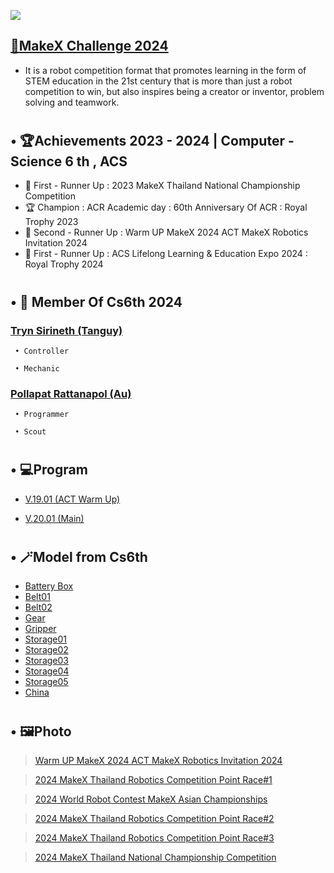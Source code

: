 <img src = "https://lh4.googleusercontent.com/proxy/-3tYmsiYINiCU92d21cdiZ9rmGSf8HXauVk5Qw7P0VA5TZQ69eB8mIs7x6TNYfMQ1iRbcqRLX_rdti9fQSE4sQW7mrumejvF74WMQ0UiJ8hRkxVvcIfFM85VwEGU212MlXwvT-tu612xPpcjfAVJog-aCMQH_JM0kw"></img>
## [🤖MakeX Challenge 2024](https://www.youtube.com/watch?v=AydWgBX8IwI&t=6s)
* It is a robot competition format that promotes learning in the form of STEM education in the 21st century that is more than just a robot competition to win, but also inspires being a creator or inventor, problem solving and teamwork.
#
## • 🏆Achievements 2023 - 2024 | Computer - Science 6 th , ACS

* 🥈 First - Runner Up : 2023 MakeX Thailand National Championship Competition
* 🏆 Champion : ACR Academic day : 60th Anniversary Of ACR : Royal Trophy 2023 
* 🥉 Second - Runner Up : Warm UP MakeX 2024 ACT MakeX Robotics Invitation 2024
* 🥈 First - Runner Up :  ACS Lifelong Learning & Education Expo 2024 : Royal Trophy 2024 

#
## • 👯 Member Of Cs6th 2024
  ### [ Tryn Sirineth (Tanguy)](https://www.instagram.com/_t.sirineth_/)

     • Controller

     • Mechanic

  ### [ Pollapat Rattanapol (Au)](https://www.instagram.com/pollapat.ax/)

     • Programmer

     • Scout
#
## • 💻Program
* [V.19.01 (ACT Warm Up)](V.19.01.py)

* [V.20.01 (Main)](V.20.01.py)

#

## • 🪄Model from Cs6th
* [Battery Box](Model/Battery%20Box.stl)
* [Belt01](Model/Belt01.svg)
* [Belt02](Model/Belt02.svg)
* [Gear](Model/Gear.stl)
* [Gripper](Model/Gripper.stl)
* [Storage01](Model/Storage01.stl)
* [Storage02](Model/Storage02.stl)
* [Storage03](Model/Storage03.stl)
* [Storage04](Model/Storage04.stl)
* [Storage05](Model/Storage05.stl)
* [China](Model/MakeX%20China.stl)
#

## • 🖼️Photo

><a href="Photo/Warmup.md" target="_blank">Warm UP MakeX 2024 ACT MakeX Robotics Invitation 2024</a>

><a href="Photo/Point1.md" target="_blank">2024 MakeX Thailand Robotics Competition Point Race#1</a>

><a href="Photo/Asian.md" target="_blank">2024 World Robot Contest MakeX Asian Championships</a>

><a href="Photo/Point2.md" target="_blank">2024 MakeX Thailand Robotics Competition Point Race#2</a>

><a href="Photo/Point3.md" target="_blank">2024 MakeX Thailand Robotics Competition Point Race#3</a>

><a href="Photo/National.md" target="_blank">2024 MakeX Thailand National Championship Competition</a>
